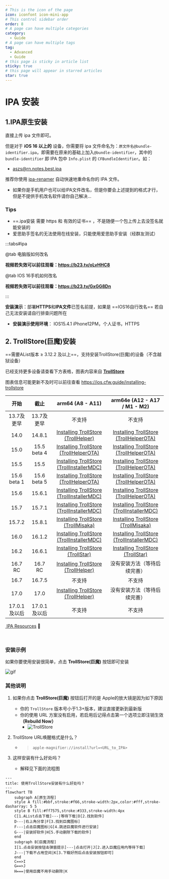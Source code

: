 ```yaml
---
# This is the icon of the page
icon: iconfont icon-mini-app
# This control sidebar order
order: 8
# A page can have multiple categories
category:
  - Guide
# A page can have multiple tags
tag:
  - Advanced
  - Guide
# this page is sticky in article list
sticky: true
# this page will appear in starred articles
star: true
---
```


# IPA 安装



## **1.IPA原生安装**

直接上传 ipa 文件即可。

但是对于 **iOS 16 以上的** 设备，你需要将 ipa 文件命名为：`原文件名@bundle-identifier.ipa`，即需要在原来的基础上加入`@bundle-identifier`，其中的 `bundle-identifier` 即 IPA 包中 `Info.plist` 的 `CFBundleIdentifier`。如：

- aszs@rn.notes.best.ipa

推荐你使用 [ipa-renamer](https://github.com/Xhofe/ipa-renamer) 自动快速地重命名你的 IPA 文件。

- 如果你是手机用户也可以给IPA文件改名，但是你要会上述提到的格式才行，但是不提供手机改名软件请你自己解决...



### **Tips**

- ==.ipa安装 需要 https 和 有效的证书== ，不是随便一个包上传上去没签名就能安装的
- 爱思助手签名的无法使用在线安装，只能使用爱思助手安装（经群友测试）

:::tabs#ipa

@tab 电脑版如何改名

<BiliBili bvid="BV1bT411N7tT" ratio="16:9" low-quality no-danmaku />

**视频若失效可以前往观看：https://b23.tv/oLvHHC8**

@tab IOS 16手机如何改名

<BiliBili bvid="BV1kX4y1X7vo" />

**视频若失效可以前往观看：https://b23.tv/GxGG8Dn**

:::



**安装演示**：部署**HTTPS**和**IPA文件**已签名前提，如果是 ==IOS16自行改名== 若自己无法安装请自行排查问题所在

- **安装演示使用环境**： IOS15.4.1 iPhone12PM，个人证书，HTTPS

<ArtPlayer src="https://r2.izyt.cc/ios/ios_ts.m3u8" />



## **2. TrollStore(巨魔)安装**

 ==需要AList版本 ≥ 3.12.2 及以上==，支持安装TrollStore(巨魔)的设备（不含越狱设备）

已经支持更多设备请查看下方表格，图表内容来自 [**TrollStore**](https://github.com/opa334/TrollStore)

图表信息可能更新不及时可以前往查看  <i class="fa-regular fa-hand-point-right" style="color: #B197FC;"></i> https://ios.cfw.guide/installing-trollstore

|     开始     |     截止     |                       arm64 (A8 - A11)                       |                 arm64e (A12 - A17 / M1 - M2)                 |
| :----------: | :----------: | :----------------------------------------------------------: | :----------------------------------------------------------: |
|  13.7及更早  |  13.7及更早  |                            不支持                            |                            不支持                            |
|     14.0     |    14.8.1    | [Installing TrollStore (TrollHelper)](https://ios.cfw.guide/installing-trollhelper) | [Installing TrollStore (TrollHelperOTA)](https://ios.cfw.guide/installing-trollhelperota) |
|     15.0     | 15.5 beta 4  | [Installing TrollStore (TrollHelperOTA)](https://ios.cfw.guide/installing-trollhelperota) | [Installing TrollStore (TrollHelperOTA)](https://ios.cfw.guide/installing-trollhelperota) |
|     15.5     |     15.5     | [Installing TrollStore (TrollInstallerMDC)](https://ios.cfw.guide/installing-trollhelper-mdc) | [Installing TrollStore (TrollHelperOTA)](https://ios.cfw.guide/installing-trollhelperota) |
| 15.6 beta 1  | 15.6 beta 5  | [Installing TrollStore (TrollHelperOTA)](https://ios.cfw.guide/installing-trollhelperota) | [Installing TrollStore (TrollHelperOTA)](https://ios.cfw.guide/installing-trollhelperota) |
|     15.6     |    15.6.1    | [Installing TrollStore (TrollInstallerMDC)](https://ios.cfw.guide/installing-trollhelper-mdc) | [Installing TrollStore (TrollHelperOTA)](https://ios.cfw.guide/installing-trollhelperota) |
|     15.7     |    15.7.1    | [Installing TrollStore (TrollInstallerMDC)](https://ios.cfw.guide/installing-trollhelper-mdc) | [Installing TrollStore (TrollInstallerMDC)](https://ios.cfw.guide/installing-trollhelper-mdc) |
|    15.7.2    |    15.8.1    | [Installing TrollStore (TrollMisaka)](https://ios.cfw.guide/installing-trollhelper-trollmisaka) | [Installing TrollStore (TrollMisaka)](https://ios.cfw.guide/installing-trollhelper-trollmisaka) |
|     16.0     |    16.1.2    | [Installing TrollStore (TrollInstallerMDC)](https://ios.cfw.guide/installing-trollhelper-mdc) | [Installing TrollStore (TrollInstallerMDC)](https://ios.cfw.guide/installing-trollhelper-mdc) |
|     16.2     |    16.6.1    | [Installing TrollStore (TrollStar)](https://ios.cfw.guide/installing-trollhelper-trollstar) | [Installing TrollStore (TrollStar)](https://ios.cfw.guide/installing-trollhelper-trollstar) |
|   16.7 RC    |   16.7 RC    | [Installing TrollStore (TrollHelper)](https://ios.cfw.guide/installing-trollhelper) |                 没有安装方法（等待后续完善）                 |
|     16.7     |    16.7.5    |                            不支持                            |                            不支持                            |
|     17.0     |     17.0     | [Installing TrollStore (TrollHelper)](https://ios.cfw.guide/installing-trollhelper) |                 没有安装方法（等待后续完善）                 |
| 17.0.1及以后 | 17.0.1及以后 |                            不支持                            |                            不支持                            |

<span><a href="https://www.alipan.com/s/Z3mrsfdFY5h"><i class="fa-solid fa-party-horn fa-shake" style="color: #74C0FC;"></i> IPA Resources</a></span> :gift:

<br/>



### **安装示例**

如果你要使用安装很简单，点击 **TrollStore(巨魔)** 按钮即可安装

![gif](https://pic.rmb.bdstatic.com/bjh/ff1e47ebc1efe5a907dbfffabf4d5f67.gif)



### **其他说明**

1. 如果你点击 **TrollStore(巨魔)** 按钮后打开的是 Apple的放大镜是因为如下原因
   - 你的 `TrollStore` 版本号小于1.3+版本，建议直接更新到最新版
   - 你的使用 URL 方案没有启用，若启用后记得点击第一个选项立即注销生效 **（Rebuild Now）**
     - ![TrollStore](/img/advanced/TrollStore.jpg)

2. TrollStore URL唤醒格式是什么？

   - > `apple-magnifier://install?url=<URL_to_IPA>`

3. 这样安装有什么好处吗？

   - 解释见下面的流程图


```mermaid
---
title: 使用TrollStore安装有什么好处吗？
---
flowchart TB
    subgraph A[原生流程]
    style A fill:#bbf,stroke:#f66,stroke-width:2px,color:#fff,stroke-dasharray: 5 5
    style B fill:#ff7575,stroke:#333,stroke-width:4px
    C[1.AList点击下载]---|等待下载|D[2.找到软件]
    D---|右上角分享|F[3.找到巨魔图标]
    F---|点击巨魔图标|G[4.跳进巨魔软件进行安装]
    G---|安装好软件|H[5.手动删除下载的软件]
    end
    subgraph B[巨魔流程]
    I[1.点击安装按钮击弹窗提示]---|点击打开|J[2.进入巨魔应用内等待下载]
    J---|下载不占用空间|K[3.下载好然后点击安装按钮即可]
    end
    C==>I
    G==>J
    H===|使用巨魔不用手动删除|K
```

